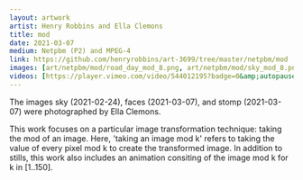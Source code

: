 ```yaml
---
layout: artwork
artist: Henry Robbins and Ella Clemons
title: mod
date: 2021-03-07
medium: Netpbm (P2) and MPEG-4
link: https://github.com/henryrobbins/art-3699/tree/master/netpbm/mod
images: [art/netpbm/mod/road_day_mod_8.png, art/netpbm/mod/sky_mod_8.png, art/netpbm/mod/faces_mod_12.png, art/netpbm/mod/beebe_trail_mod_8.png, art/netpbm/mod/stomp_mod_25.png, art/netpbm/mod/water_cup_mod_7.png]
videos: [https://player.vimeo.com/video/544012195?badge=0&amp;autopause=0&amp;player_id=0&amp;app_id=58479, https://player.vimeo.com/video/544012231?badge=0&amp;autopause=0&amp;player_id=0&amp;app_id=58479]
---
```

The images sky (2021-02-24), faces (2021-03-07), and stomp (2021-03-07)
were photographed by Ella Clemons.

This work focuses on a particular image transformation technique: taking the
mod of an image. Here, 'taking an image mod k' refers to taking the value of
every pixel mod k to create the transformed image. In addition to stills, this
work also includes an animation consiting of the image mod k for k in [1..150].

